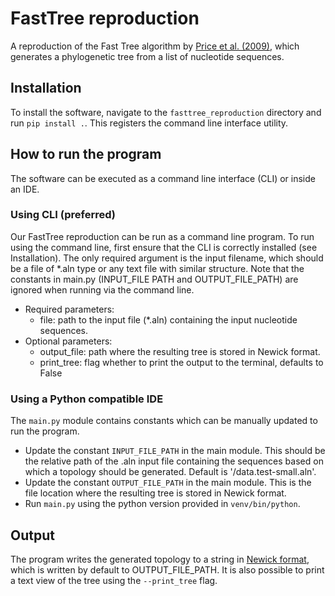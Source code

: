 # FastTree reproduction
A reproduction of the Fast Tree algorithm by [Price et al. (2009)](https://www.ncbi.nlm.nih.gov/pmc/articles/PMC2693737/#bib8), which generates a phylogenetic tree from a list of nucleotide sequences.

## Installation
To install the software, navigate to the `fasttree_reproduction` directory and run `pip install .`. This registers the command line interface utility.

## How to run the program
The software can be executed as a command line interface (CLI) or inside an IDE.
### Using CLI (preferred)
Our FastTree reproduction can be run as a command line program. To run using the command line, first ensure that the CLI is correctly installed (see Installation).
The only required argument is the input filename, which should be a file of *.aln type or any text file with similar structure.
Note that the constants in main.py (INPUT_FILE PATH and OUTPUT_FILE_PATH) are ignored when running via the command line.

* Required parameters:
	* file: path to the input file (*.aln) containing the input nucleotide sequences.
* Optional parameters:
	* output_file: path where the resulting tree is stored in Newick format.
	* print_tree: flag whether to print the output to the terminal, defaults to False

### Using a Python compatible IDE
The `main.py` module contains constants which can be manually updated to run the program.
* Update the constant `INPUT_FILE_PATH` in the main module. This should be the relative path of the .aln input file containing the sequences based on which a topology should be generated. Default is '/data.test-small.aln'.
* Update the constant `OUTPUT_FILE_PATH` in the main module. This is the file location where the resulting tree is stored in Newick format.
* Run `main.py` using the python version provided in `venv/bin/python`.


## Output
The program writes the generated topology to a string in [Newick format](https://en.wikipedia.org/wiki/Newick_format), which is written by default to OUTPUT_FILE_PATH.
It is also possible to print a text view of the tree using the `--print_tree` flag.

